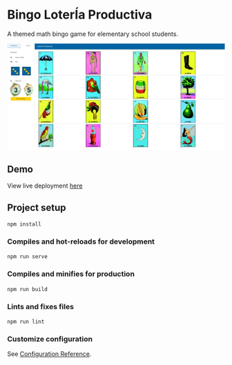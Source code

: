 # Bingo LoterÍa Productiva

A themed math bingo game for  elementary school students.

![alt text](./demo.png "Demo")

## Demo

View live deployment [here](https://www.math.uci.edu/~mathceo/games/bingo/productiva/)


## Project setup
```
npm install
```

### Compiles and hot-reloads for development
```
npm run serve
```

### Compiles and minifies for production
```
npm run build
```

### Lints and fixes files
```
npm run lint
```

### Customize configuration
See [Configuration Reference](https://cli.vuejs.org/config/).
